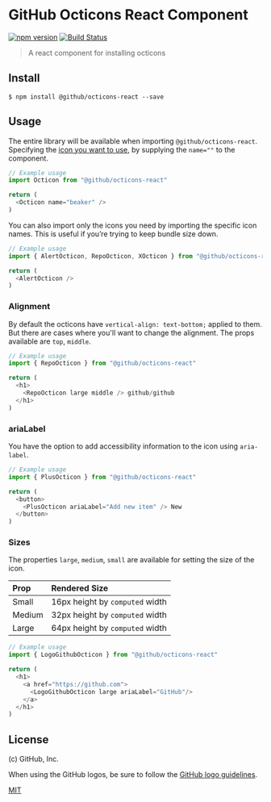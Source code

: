 # GitHub Octicons React Component

[![npm version](https://img.shields.io/npm/v/%40github%2Focticons-react.svg)](https://www.npmjs.org/package/%40github%2Focticons-react)
[![Build Status](https://travis-ci.org/primer/octicons.svg?branch=master)](https://travis-ci.org/primer/octicons)

> A react component for installing octicons

## Install

```
$ npm install @github/octicons-react --save
```

## Usage

The entire library will be available when importing `@github/octicons-react`. Specifying the [icon you want to use][octicons], by supplying the `name=""` to the component.

```js
// Example usage
import Octicon from "@github/octicons-react"

return (
  <Octicon name="beaker" />
)
```

You can also import only the icons you need by importing the specific icon names. This is useful if you’re trying to keep bundle size down.

```js
// Example usage
import { AlertOcticon, RepoOcticon, XOcticon } from "@github/octicons-react"

return (
  <AlertOcticon />
)
```

### Alignment

By default the octicons have `vertical-align: text-bottom;` applied to them. But there are cases where you'll want to change the alignment. The props available are `top`, `middle`.

```js
// Example usage
import { RepoOcticon } from "@github/octicons-react"

return (
  <h1>
    <RepoOcticon large middle /> github/github
  </h1>
)
```


### ariaLabel

You have the option to add accessibility information to the icon using `aria-label`.

```js
// Example usage
import { PlusOcticon } from "@github/octicons-react"

return (
  <button>
    <PlusOcticon ariaLabel="Add new item" /> New
  </button>
)
```


### Sizes

The properties `large`, `medium`, `small` are available for setting the size of the icon.

| Prop | Rendered Size |
| :- | :- |
| Small | 16px height by `computed` width |
| Medium | 32px height by `computed` width |
| Large | 64px height by `computed` width |

```js
// Example usage
import { LogoGithubOcticon } from "@github/octicons-react"

return (
  <h1>
    <a href="https://github.com">
      <LogoGithubOcticon large ariaLabel="GitHub"/>
    </a>
  </h1>
)
```

## License

(c) GitHub, Inc.

When using the GitHub logos, be sure to follow the [GitHub logo guidelines](https://github.com/logos).

[MIT](./LICENSE)  

[octicons]: https://octicons.github.com/
[primer]: https://github.com/primer/primer
[docs]: http://primercss.io/
[npm]: https://www.npmjs.com/
[install-npm]: https://docs.npmjs.com/getting-started/installing-node
